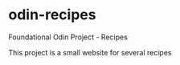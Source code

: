 # odin-recipes

Foundational Odin Project - Recipes

This project is a small website for several recipes
